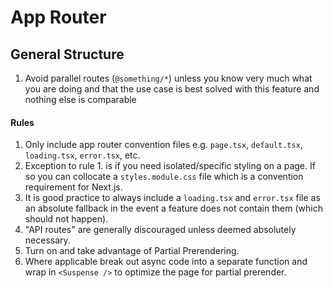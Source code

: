# App Router

## General Structure

1. Avoid parallel routes (`@something/*`) unless you know very much what you are doing and that the use case is best solved with this feature and nothing else is comparable

#### Rules

1. Only include app router convention files e.g. `page.tsx`, `default.tsx`, `loading.tsx`, `error.tsx`, etc.
2. Exception to rule 1. is if you need isolated/specific styling on a page. If so you can collocate a `styles.module.css` file which is a convention requirement for Next.js.
3. It is good practice to always include a `loading.tsx` and `error.tsx` file as an absolute fallback in the event a feature does not contain them (which should not happen).
4. "API routes" are generally discouraged unless deemed absolutely necessary.
5. Turn on and take advantage of Partial Prerendering.
6. Where applicable break out async code into a separate function and wrap in `<Suspense />` to optimize the page for partial prerender.
